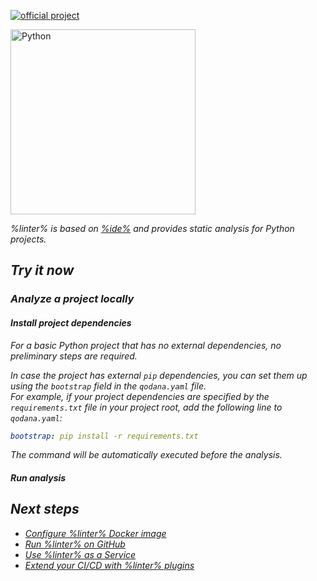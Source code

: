 [//]: # (title: Qodana for Python)

[![official project](https://jb.gg/badges/official-flat-square.svg)](https://confluence.jetbrains.com/display/ALL/JetBrains+on+GitHub)

<img src="python.png" dark-src="python_dark.png" alt="Python" width="296"/>

<note>
    <p>
<include src="lib_qd.xml" include-id="eap-warning">
<var name="product" value="Qodana Python"/>
</include>
</p>
</note>

<var name="linter" value="Qodana Python"/>
<var name="ide" value="PyCharm Professional"/>
<var name="docker-image" value="jetbrains/qodana-python:2023.1-eap"/>

%linter% is based on [%ide%](https://www.jetbrains.com/pycharm/) and provides static analysis for Python projects.

## Try it now

### Analyze a project locally

#### Install project dependencies

For a basic Python project that has no external dependencies, no preliminary steps are required. 

In case the project has external `pip` dependencies, you can set them up using the `bootstrap` field in the `qodana.yaml` file.  
For example, if your project dependencies are specified by the `requirements.txt` file in your project root, add the following line to `qodana.yaml`:

```yaml
bootstrap: pip install -r requirements.txt
```

The command will be automatically executed before the analysis.

#### Run analysis

<p><include src="lib_qd.xml" include-id="qodana-cli-quickstart" use-filter="non-php,py-only,non-gs,empty"/></p>

## Next steps

- <a href="qodana-python-docker-readme.xml">Configure %linter% Docker image</a>
- <a href="github.md">Run %linter% on GitHub</a>
- <a href="service.md">Use %linter% as a Service</a>
- <a href="ci.md">Extend your CI/CD with %linter% plugins</a>
